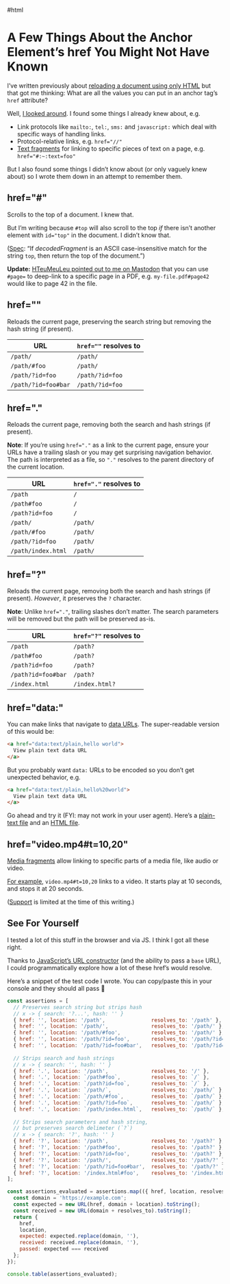 #html

# A Few Things About the Anchor Element’s href You Might Not Have Known

I’ve written previously about [reloading a document using only HTML](https://blog.jim-nielsen.com/2023/reloading-document-in-html-and-preserve-query-params/) but that got me thinking: What are all the values you can put in an anchor tag’s `href` attribute?

Well, [I looked around](https://developer.mozilla.org/en-US/docs/Web/HTML/Reference/Elements/a#href). I found some things I already knew about, e.g.

- Link protocols like `mailto:`, `tel:`, `sms:` and `javascript:` which deal with specific ways of handling links.
- Protocol-relative links, e.g. `href="//"`
- [Text fragments](https://developer.mozilla.org/en-US/docs/Web/URI/Reference/Fragment/Text_fragments) for linking to specific pieces of text on a page, e.g. `href="#:~:text=foo"`

But I also found some things I didn’t know about (or only vaguely knew about) so I wrote them down in an attempt to remember them.

## href="#"

Scrolls to the top of a document. I knew that.

But I’m writing because `#top` will also scroll to the top _if_ there isn’t another element with `id="top"` in the document. I didn’t know that. 

([Spec](https://html.spec.whatwg.org/multipage/browsing-the-web.html#scrolling-to-a-fragment): “If _decodedFragment_ is an ASCII case-insensitive match for the string `top`, then return the top of the document.”)

**Update:** [HTeuMeuLeu pointed out to me on Mastodon](https://mastodon.social/@HTeuMeuLeu/114971342411854119) that you can use `#page=` to deep-link to a specific page in a PDF, e.g. `my-file.pdf#page42` would like to page 42 in the file.

## href=""

Reloads the current page, preserving the search string but removing the hash string (if present).

URL                  | `href=""` resolves to
-------------------- | ----------------------
`/path/`             | `/path/`
`/path/#foo`         | `/path/`
`/path/?id=foo`      | `/path/?id=foo`
`/path/?id=foo#bar`  | `/path/?id=foo`

## href="."

Reloads the current page, removing both the search and hash strings (if present).

**Note**: If you’re using `href="."` as a link to the current page, ensure your URLs have a trailing slash or you may get surprising navigation behavior. The path is interpreted as a file, so `"."` resolves to the parent directory of the current location.

URL                 | `href="."` resolves to
------------------- | ----------------------
`/path`             | `/`
`/path#foo`         | `/`
`/path?id=foo`      | `/`
`/path/`            | `/path/`
`/path/#foo`        | `/path/`
`/path/?id=foo`     | `/path/`
`/path/index.html`  | `/path/`


## href="?"

Reloads the current page, removing both the search and hash strings (if present). _However_, it preserves the `?` character.

**Note**: Unlike `href="."`, trailing slashes don’t matter. The search parameters will be removed but the path will be preserved as-is.

URL                 | `href="?"` resolves to
------------------- | ----------------------
`/path`             | `/path?`
`/path#foo`         | `/path?`
`/path?id=foo`      | `/path?`
`/path?id=foo#bar`  | `/path?`
`/index.html`       | `/index.html?`

## href="data:"

You can make links that navigate to [data URLs](https://developer.mozilla.org/en-US/docs/Web/URI/Reference/Schemes/data). The super-readable version of this would be:

```html
<a href="data:text/plain,hello world">
  View plain text data URL
</a>
```

But you probably want `data:` URLs to be encoded so you don’t get unexpected behavior, e.g.

```html
<a href="data:text/plain,hello%20world">
  View plain text data URL
</a>
```

Go ahead and try it (FYI: may not work in your user agent). Here’s a <a href="data:text/plain,hello%20world" target="_blank">plain-text file</a> and an <a href="data:text/html,%3Ch1%3Ehello%20world%3C/h1%3E" target="_blank">HTML file</a>.

## href="video.mp4#t=10,20" 

[Media fragments](https://www.w3.org/TR/media-frags/) allow linking to specific parts of a media file, like audio or video.

[For example](https://indieweb.org/media_fragment), `video.mp4#t=10,20` links to a video. It starts play at 10 seconds, and stops it at 20 seconds.

([Support](https://caniuse.com/media-fragments) is limited at the time of this writing.)

## See For Yourself

I tested a lot of this stuff in the browser and via JS. I think I got all these right.

Thanks to [JavaScript’s URL constructor](https://developer.mozilla.org/en-US/docs/Web/API/URL/URL) (and the ability to pass a `base` URL), I could programmatically explore how a lot of these href’s would resolve.

Here’s a snippet of the test code I wrote. You can copy/paste this in your console and they should all pass 🤞

```js
const assertions = [
  // Preserves search string but strips hash
  // x -> { search: '?...', hash: '' }
  { href: '', location: '/path',               resolves_to: '/path' },
  { href: '', location: '/path/',              resolves_to: '/path/' },
  { href: '', location: '/path/#foo',          resolves_to: '/path/' },
  { href: '', location: '/path/?id=foo',       resolves_to: '/path/?id=foo' },
  { href: '', location: '/path/?id=foo#bar',   resolves_to: '/path/?id=foo' },
  
  // Strips search and hash strings
  // x -> { search: '', hash: '' }
  { href: '.', location: '/path',              resolves_to: '/' },
  { href: '.', location: `/path#foo`,          resolves_to: `/` },
  { href: '.', location: `/path?id=foo`,       resolves_to: `/` },
  { href: '.', location: `/path/`,             resolves_to: `/path/` },
  { href: '.', location: `/path/#foo`,         resolves_to: `/path/` },
  { href: '.', location: `/path/?id=foo`,      resolves_to: `/path/` },
  { href: '.', location: `/path/index.html`,   resolves_to: `/path/` },
  
  // Strips search parameters and hash string,
  // but preserves search delimeter (`?`)
  // x -> { search: '?', hash: '' }
  { href: '?', location: '/path',              resolves_to: '/path?' },
  { href: '?', location: '/path#foo',          resolves_to: '/path?' },
  { href: '?', location: '/path?id=foo',       resolves_to: '/path?' },
  { href: '?', location: '/path/',             resolves_to: '/path/?' },
  { href: '?', location: '/path/?id=foo#bar',  resolves_to: '/path/?' },
  { href: '?', location: '/index.html#foo',    resolves_to: '/index.html?'}
];

const assertions_evaluated = assertions.map(({ href, location, resolves_to }) => {
  const domain = 'https://example.com';
  const expected = new URL(href, domain + location).toString();
  const received = new URL(domain + resolves_to).toString();
  return {
    href,
    location,
    expected: expected.replace(domain, ''),
    received: received.replace(domain, ''),
    passed: expected === received
  };
});

console.table(assertions_evaluated);
```